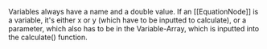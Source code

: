 Variables always have a name and a double value. If an [[EquationNode]] is a variable, it's either x or y (which have to be inputted to calculate), or a parameter, which also has to be in the Variable-Array, which is inputted into the calculate() function.